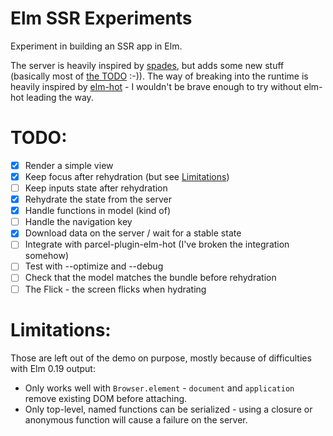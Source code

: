 # Elm SSR Experiments

Experiment in building an SSR app in Elm.

The server is heavily inspired by [spades](https://github.com/rogeriochaves/spades), but adds some new stuff (basically most of [the TODO](#TODO) :-)).
The way of breaking into the runtime is heavily inspired by [elm-hot](https://github.com/klazuka/elm-hot/blob/) - I wouldn't be brave enough to try without elm-hot leading the way.

# <a name="TODO"></a>TODO:
* [x] Render a simple view
* [x] Keep focus after rehydration (but see [Limitations](#limitations))
* [ ] Keep inputs state after rehydration
* [x] Rehydrate the state from the server
* [x] Handle functions in model (kind of)
* [ ] Handle the navigation key
* [x] Download data on the server / wait for a stable state
* [ ] Integrate with parcel-plugin-elm-hot (I've broken the integration somehow)
* [ ] Test with --optimize and --debug
* [ ] Check that the model matches the bundle before rehydration
* [ ] The Flick - the screen flicks when hydrating

# <a name="limitations"></a>Limitations:
Those are left out of the demo on purpose, mostly because of difficulties with Elm 0.19 output:
* Only works well with `Browser.element` - `document` and `application` remove existing DOM before attaching.
* Only top-level, named functions can be serialized - using a closure or anonymous function will cause a failure on the server.
